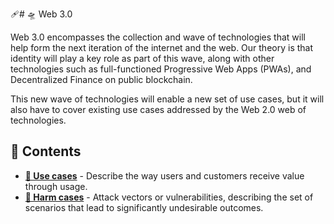 🩹# 🛸 Web 3.0

Web 3.0 encompasses the collection and wave of technologies that will help form the next iteration of the internet and the web. Our theory is that identity will play a key role as part of this wave, along with other technologies such as full-functioned Progressive Web Apps (PWAs), and Decentralized Finance on public blockchain.

This new wave of technologies will enable a new set of use cases, but it will also have to cover existing use cases addressed by the Web 2.0 web of technologies.

## 🌳 Contents

- **[💪 Use cases](/web3/uses/README.md)** - Describe the way users and customers receive value through usage.
- **[🤕 Harm cases](/web3/harms/README.md)** - Attack vectors or vulnerabilities, describing the set of scenarios that lead to significantly undesirable outcomes.
